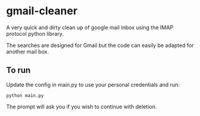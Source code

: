 # gmail-cleaner
A very quick and dirty clean up of google mail inbox using the IMAP protocol python library.

The searches are designed for Gmail but the code can easily be adapted for another mail box.

## To run

Update the config in main.py to use your personal credentials and run:

`python main.py`

The prompt will ask you if you wish to continue with deletion. 


